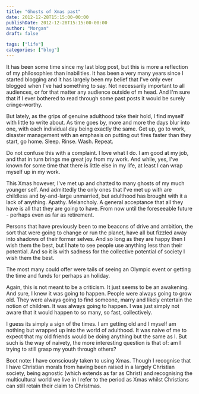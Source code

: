 ```yaml
---
title: "Ghosts of Xmas past"
date: 2012-12-28T15:15:00-00:00
publishDate: 2012-12-28T15:15:00-00:00
author: "Morgan"
draft: false

tags: ["life"]
categories: ["blog"]
---
```


It has been some time since my last blog post, but this is more a reflection of my philosophies than inabilities. It has been a very many years since I started blogging and it has largely been my belief that I've only ever blogged when I've had something to say. Not necessarily important to all audiences, or for that matter any audience outside of m head. And I'm sure that if I ever bothered to read through some past posts it would be surely cringe-worthy.

But lately, as the grips of genuine adulthood take their hold, I find myself with little to write about. As time goes by, more and more the days blur into one, with each individual day being exactly the same. Get up, go to work, disaster management with an emphasis on putting out fires faster than they start, go home. Sleep. Rinse. Wash. Repeat.

Do not confuse this with a complaint. I love what I do. I am good at my job, and that in turn brings me great joy from my work. And while, yes, I've known for some time that there is little else in my life, at least I can wrap myself up in my work.

This Xmas however, I've met up and chatted to many ghosts of my much younger self. And admittedly the only ones that I've met up with are childless and by-and-large unmarried, but adulthood has brought with it a lack of anything. Apathy. Melancholy. A general acceptance that all they have is all that they are going to have. From now until the foreseeable future - perhaps even as far as retirement.  

Persons that have previously been to me beacons of drive and ambition, the sort that were going to change or run the planet, have all but fizzled away into shadows of their former selves. And so long as they are happy then I wish them the best, but I hate to see people use anything less than their potential. And so it is with sadness for the collective potential of society I wish them the best.

The most many could offer were tails of seeing an Olympic event or getting the time and funds for perhaps an holiday.

Again, this is not meant to be a criticism. It just seems to be an awakening. And sure, I knew it was going to happen. People were always going to grow old. They were always going to find someone, marry and likely entertain the notion of children. It was always going to happen. I was just simply not aware that it would happen to so many, so fast, collectively.

I guess its simply a sign of the times. I am getting old and I myself am nothing but wrapped up into the world of adulthood. It was naive of me to expect that my old friends would be doing anything but the same as I. But such is the way of naivety, the more interesting question is that of: am I trying to still grasp my youth through others?



Boot note: I have consciously taken to using Xmas. Though I recognise that I have Christian morals from having been raised in a largely Christian society, being agnostic (which extends as far as Christ) and recognising the multicultural world we live in I refer to the period as Xmas whilst Christians can still retain their claim to Christmas.

